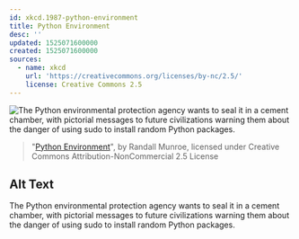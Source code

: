 ```yaml
---
id: xkcd.1987-python-environment
title: Python Environment
desc: ''
updated: 1525071600000
created: 1525071600000
sources:
  - name: xkcd
    url: 'https://creativecommons.org/licenses/by-nc/2.5/'
    license: Creative Commons 2.5
---
```

![The Python environmental protection agency wants to seal it in a cement chamber, with pictorial messages to future civilizations warning them about the danger of using sudo to install random Python packages.](https://imgs.xkcd.com/comics/python_environment.png)
> "[Python Environment](https://xkcd.com/1987/)", by Randall Munroe, licensed under Creative Commons Attribution-NonCommercial 2.5 License

## Alt Text
The Python environmental protection agency wants to seal it in a cement chamber, with pictorial messages to future civilizations warning them about the danger of using sudo to install random Python packages.
